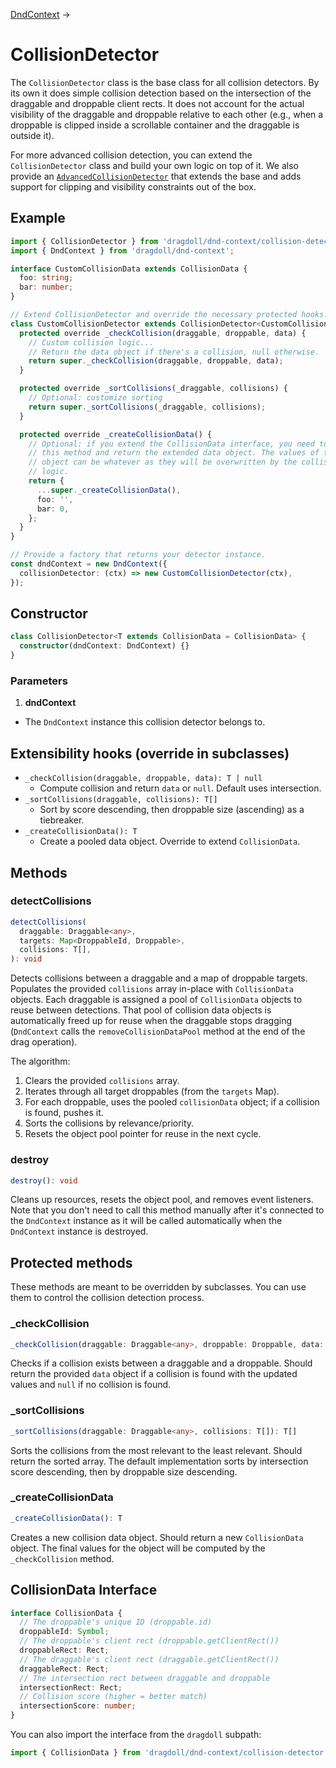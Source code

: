 [DndContext](/dnd-context) →

# CollisionDetector

The `CollisionDetector` class is the base class for all collision detectors. By its own it does simple collision detection based on the intersection of the draggable and droppable client rects. It does not account for the actual visibility of the draggable and droppable relative to each other (e.g., when a droppable is clipped inside a scrollable container and the draggable is outside it).

For more advanced collision detection, you can extend the `CollisionDetector` class and build your own logic on top of it. We also provide an [`AdvancedCollisionDetector`](/advanced-collision-detector) that extends the base and adds support for clipping and visibility constraints out of the box.

## Example

```ts
import { CollisionDetector } from 'dragdoll/dnd-context/collision-detector';
import { DndContext } from 'dragdoll/dnd-context';

interface CustomCollisionData extends CollisionData {
  foo: string;
  bar: number;
}

// Extend CollisionDetector and override the necessary protected hooks.
class CustomCollisionDetector extends CollisionDetector<CustomCollisionData> {
  protected override _checkCollision(draggable, droppable, data) {
    // Custom collision logic...
    // Return the data object if there's a collision, null otherwise.
    return super._checkCollision(draggable, droppable, data);
  }

  protected override _sortCollisions(_draggable, collisions) {
    // Optional: customize sorting
    return super._sortCollisions(_draggable, collisions);
  }

  protected override _createCollisionData() {
    // Optional: if you extend the CollisionData interface, you need to override
    // this method and return the extended data object. The values of this
    // object can be whatever as they will be overwritten by the collision
    // logic.
    return {
      ...super._createCollisionData(),
      foo: '',
      bar: 0,
    };
  }
}

// Provide a factory that returns your detector instance.
const dndContext = new DndContext({
  collisionDetector: (ctx) => new CustomCollisionDetector(ctx),
});
```

## Constructor

```ts
class CollisionDetector<T extends CollisionData = CollisionData> {
  constructor(dndContext: DndContext) {}
}
```

### Parameters

1. **dndContext**

- The `DndContext` instance this collision detector belongs to.

## Extensibility hooks (override in subclasses)

- `_checkCollision(draggable, droppable, data): T | null`
  - Compute collision and return `data` or `null`. Default uses intersection.
- `_sortCollisions(draggable, collisions): T[]`
  - Sort by score descending, then droppable size (ascending) as a tiebreaker.
- `_createCollisionData(): T`
  - Create a pooled data object. Override to extend `CollisionData`.

## Methods

### detectCollisions

```ts
detectCollisions(
  draggable: Draggable<any>,
  targets: Map<DroppableId, Droppable>,
  collisions: T[],
): void
```

Detects collisions between a draggable and a map of droppable targets. Populates the provided `collisions` array in-place with `CollisionData` objects. Each draggable is assigned a pool of `CollisionData` objects to reuse between detections. That pool of collision data objects is automatically freed up for reuse when the draggable stops dragging (`DndContext` calls the `removeCollisionDataPool` method at the end of the drag operation).

The algorithm:

1. Clears the provided `collisions` array.
2. Iterates through all target droppables (from the `targets` Map).
3. For each droppable, uses the pooled `collisionData` object; if a collision is found, pushes it.
4. Sorts the collisions by relevance/priority.
5. Resets the object pool pointer for reuse in the next cycle.

### destroy

```ts
destroy(): void
```

Cleans up resources, resets the object pool, and removes event listeners. Note that you don't need to call this method manually after it's connected to the `DndContext` instance as it will be called automatically when the `DndContext` instance is destroyed.

## Protected methods

These methods are meant to be overridden by subclasses. You can use them to control the collision detection process.

### \_checkCollision

```ts
_checkCollision(draggable: Draggable<any>, droppable: Droppable, data: T): T | null
```

Checks if a collision exists between a draggable and a droppable. Should return the provided `data` object if a collision is found with the updated values and `null` if no collision is found.

### \_sortCollisions

```ts
_sortCollisions(draggable: Draggable<any>, collisions: T[]): T[]
```

Sorts the collisions from the most relevant to the least relevant. Should return the sorted array. The default implementation sorts by intersection score descending, then by droppable size descending.

### \_createCollisionData

```ts
_createCollisionData(): T
```

Creates a new collision data object. Should return a new `CollisionData` object. The final values for the object will be computed by the `_checkCollision` method.

## CollisionData Interface

```ts
interface CollisionData {
  // The droppable's unique ID (droppable.id)
  droppableId: Symbol;
  // The droppable's client rect (droppable.getClientRect())
  droppableRect: Rect;
  // The draggable's client rect (draggable.getClientRect())
  draggableRect: Rect;
  // The intersection rect between draggable and droppable
  intersectionRect: Rect;
  // Collision score (higher = better match)
  intersectionScore: number;
}
```

You can also import the interface from the `dragdoll` subpath:

```ts
import { CollisionData } from 'dragdoll/dnd-context/collision-detector';
```
